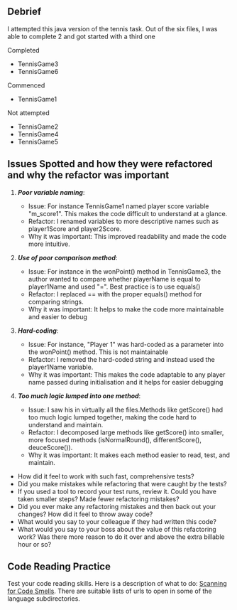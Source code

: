 ## Debrief
I attempted this java version of the tennis task. Out of the six files, I was able to complete 2 and got started with a third one

Completed
- TennisGame3
- TennisGame6

Commenced
- TennisGame1

Not attempted
- TennisGame2
- TennisGame4
- TennisGame5

## Issues Spotted and how they were refactored and why the refactor was important
1. ***Poor variable naming***:
   - Issue: For instance TennisGame1 named player score variable "m_score1". This makes the code difficult to understand at a glance.
   - Refactor: I renamed variables to more descriptive names such as player1Score and player2Score. 
   - Why it was important: This improved readability and made the code more intuitive.
   
2. ***Use of poor comparison method***:
   - Issue: For instance in the wonPoint() method in TennisGame3, the author wanted to compare whether playerName is equal to player1Name and used "=". Best practice is to use equals()
   - Refactor: I replaced == with the proper equals() method for comparing strings.
   - Why it was important: It helps to make the code more maintainable and easier to debug

3. ***Hard-coding***: 
   - Issue: For instance, "Player 1" was hard-coded as a parameter into the wonPoint() method. This is not maintainable
   - Refactor:  I removed the hard-coded string and instead used the player1Name variable. 
   - Why it was important: This makes the code adaptable to any player name passed during initialisation and it helps for easier debugging
   
4. ***Too much logic lumped into one method***: 
   - Issue: I saw his in virtually all the files.Methods like getScore() had too much logic lumped together, making the code hard to understand and maintain.
   - Refactor:  I decomposed large methods like getScore() into smaller, more focused methods (isNormalRound(), differentScore(), deuceScore()).
   - Why it was important: It makes each method easier to read, test, and maintain.





* How did it feel to work with such fast, comprehensive tests?
* Did you make mistakes while refactoring that were caught by the tests?
* If you used a tool to record your test runs, review it. Could you have taken smaller steps? Made fewer refactoring mistakes?
* Did you ever make any refactoring mistakes and then back out your changes? How did it feel to throw away code?
* What would you say to your colleague if they had written this code?
* What would you say to your boss about the value of this refactoring work? Was there more reason to do it over and above the extra billable hour or so?

## Code Reading Practice
Test your code reading skills. Here is a description of what to do: [Scanning for Code Smells](https://sammancoaching.org/exercises/code_reading.html). There are suitable lists of urls to open in some of the language subdirectories.
